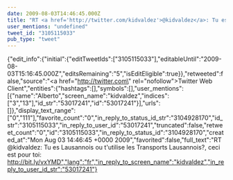 ```yaml
---
date: 2009-08-03T14:46:45.000Z
title: "RT <a href='http://twitter.com/kidvaldez'>@kidvaldez</a>: Tu es Lausannois ou t'utilise les Transports Lausannois?, ceci est pour toi: http://bit.ly/vxYMD″"
user_mentions: "undefined"
tweet_id: "3105115033"
pub_type: "tweet"
---
```

{"edit_info":{"initial":{"editTweetIds":["3105115033"],"editableUntil":"2009-08-03T15:16:45.000Z","editsRemaining":"5","isEditEligible":true}},"retweeted":false,"source":"<a href=\"http://twitter.com\" rel=\"nofollow\">Twitter Web Client</a>","entities":{"hashtags":[],"symbols":[],"user_mentions":[{"name":"Alberto","screen_name":"kidvaldez","indices":["3","13"],"id_str":"53017241","id":"53017241"}],"urls":[]},"display_text_range":["0","111"],"favorite_count":"0","in_reply_to_status_id_str":"3104928170","id_str":"3105115033","in_reply_to_user_id":"53017241","truncated":false,"retweet_count":"0","id":"3105115033","in_reply_to_status_id":"3104928170","created_at":"Mon Aug 03 14:46:45 +0000 2009","favorited":false,"full_text":"RT @kidvaldez: Tu es Lausannois ou t'utilise les Transports Lausannois?, ceci est pour toi: http://bit.ly/vxYMD","lang":"fr","in_reply_to_screen_name":"kidvaldez","in_reply_to_user_id_str":"53017241"}

